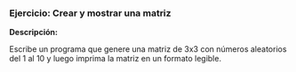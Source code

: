 ### Ejercicio: Crear y mostrar una matriz
 
**Descripción:**
 
Escribe un programa que genere una matriz de 3x3 con números aleatorios del 1 al 10 y luego imprima la matriz en un formato legible.